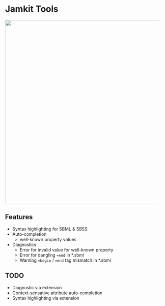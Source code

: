 # Jamkit Tools

<img src="https://user-images.githubusercontent.com/1925108/212315307-d1e3e715-9a3d-48d8-b1e8-b8fe117bdf12.gif" width="600" />

## Features

- Syntax highlighting for SBML & SBSS
- Auto-completion
   - well-known property values
- Diagnostics
   - Error for invalid value for well-known property
   - Error for dangling `=end` in *.sbml
   - Warning `=begin` / `=end` tag mismatch in *.sbml

## TODO

- Diagnostic via extension
- Context-sensative attribute auto-completion
- Syntax highlighting via extension
